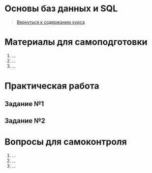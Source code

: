 Основы баз данных и SQL
====================

>
>[Вернуться к содержанию курса]({{site.baseurl}}/course/content)
>

Материалы для самоподготовки
====================
1. ...
2. ...
3. ...


Практическая работа
====================

Задание №1
---------------------



Задание №2
---------------------



Вопросы для самоконтроля
====================
1. ...
2. ...
3. ...